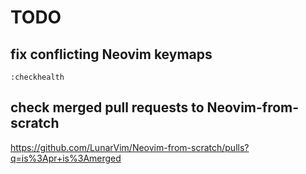 # TODO

## fix conflicting Neovim keymaps

`:checkhealth`


## check merged pull requests to Neovim-from-scratch

https://github.com/LunarVim/Neovim-from-scratch/pulls?q=is%3Apr+is%3Amerged
